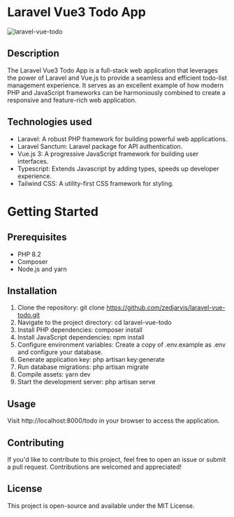 # Laravel Vue3 Todo App

![laravel-vue-todo](https://github.com/zedjarvis/laravel-vue-todo/assets/54283441/a4ed621e-97f8-4082-a8f6-b9ed2252d1a0)

## Description

The Laravel Vue3 Todo App is a full-stack web application that leverages the power of Laravel and Vue.js to provide a seamless and efficient todo-list management experience. It serves as an excellent example of how modern PHP and JavaScript frameworks can be harmoniously combined to create a responsive and feature-rich web application.

## Technologies used

- Laravel: A robust PHP framework for building powerful web applications.
- Laravel Sanctum: Laravel package for API authentication.
- Vue.js 3: A progressive JavaScript framework for building user interfaces.
- Typescript: Extends Javascript by adding types, speeds up developer experience.
- Tailwind CSS: A utility-first CSS framework for styling.


# Getting Started

## Prerequisites

- PHP 8.2
- Composer
- Node.js and yarn

## Installation

1. Clone the repository: git clone https://github.com/zedjarvis/laravel-vue-todo.git
2. Navigate to the project directory: cd laravel-vue-todo
3. Install PHP dependencies: composer install
4. Install JavaScript dependencies: npm install
5. Configure environment variables: Create a copy of .env.example as .env and configure your database.
6. Generate application key: php artisan key:generate
7. Run database migrations: php artisan migrate
8. Compile assets: yarn dev
9. Start the development server: php artisan serve


## Usage

Visit http://localhost:8000/todo in your browser to access the application.

## Contributing

If you'd like to contribute to this project, feel free to open an issue or submit a pull request. Contributions are welcomed and appreciated!

## License
This project is open-source and available under the MIT License.

